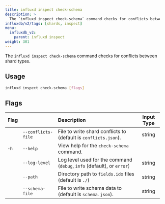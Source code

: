 ```yaml
---
title: influxd inspect check-schema
description: >
  The `influxd inspect check-schema` command checks for conflicts between shard types.
influxdb/v2/tags: [shards, inspect]
menu:
  influxdb_v2:
    parent: influxd inspect
weight: 301
---
```


The `influxd inspect check-schema` command checks for conflicts between shard types.

## Usage
```sh
influxd inspect check-schema [flags]
```

## Flags
| Flag |                    | Description                                                            | Input Type |
| :--- | :----------------- | :--------------------------------------------------------------------- | :--------: |
|      | `--conflicts-file` | File to write shard conflicts to (default is `conflicts.json`).        |   string   |
| `-h` | `--help`           | View help for the `check-schema` command.                              |            |
|      | `--log-level`      | Log level used for the command (`debug`, `info` (default), or `error`) |   string   |
|      | `--path`           | Directory path to `fields.idx` files (default is `./`)                 |   string   |
|      | `--schema-file`    | File to write schema data to (default is `schema.json`).               |   string   |
